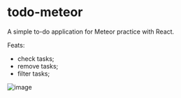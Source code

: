 # todo-meteor

A simple to-do application for Meteor practice with React.

Feats: 
 - check tasks;
 - remove tasks;
 - filter tasks;


![image](https://user-images.githubusercontent.com/86933556/162815975-75703542-acef-4dce-a20e-0bd18e100868.png)
